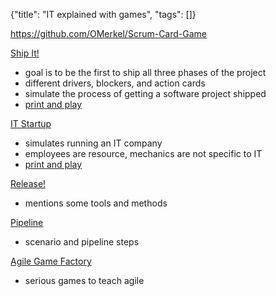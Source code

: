 {"title": "IT explained with games", "tags": []}

https://github.com/OMerkel/Scrum-Card-Game

[Ship It!](https://postlight.com/insights/ship-it-the-game-of-product-management)
* goal is to be the first to ship all three phases of the project
* different drivers, blockers, and action cards
* simulate the process of getting a software project shipped
* [print and play](https://postlight.com/wp-content/uploads/2019/01/ship-it-print-and-play.pdf)

[IT Startup](https://www.playitstartup.com/)
* simulates running an IT company
* employees are resource, mechanics are not specific to IT
* [print and play](https://www.reddit.com/r/boardgames/comments/gml5zd/card_game_about_programmersit_free_print_play_it/)

[Release!](https://inedo.com/release)
* mentions some tools and methods

[Pipeline](https://www.eficode.com/blog/pipeline-card-game)
* scenario and pipeline steps

[Agile Game Factory](https://www.de-sanctis.com/agilegamefactory/)
* serious games to teach agile

